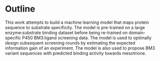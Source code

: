 # Outline

This work attempts to build a machine learning model that maps protein sequence to substrate specificity.
The model is pre-trained on a large enzyme:substrate binding dataset before being re-trained on domain-specific P450 BM3:ligand screening data.
The model is used to optimally design subsequent screening rounds by estimating the expected information gain of an experiment.
The model is also used to propose BM3 variant sequences  with predicted binding activity towards mesotrione.
